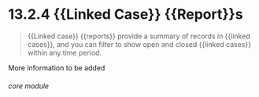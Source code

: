 #    13.2.4 {{Linked Case}} {{Report}}s

> {{Linked case}} {{reports}} provide a summary of records in {{linked cases}}, and you can filter to show open and closed {{linked cases}} within any time period.


More information to be added


###### core module
